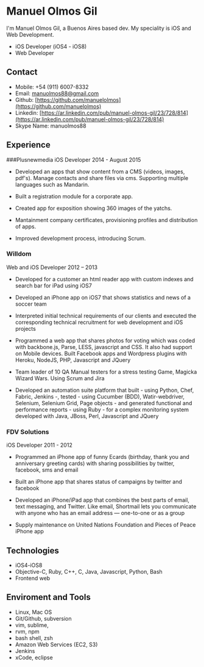 # Manuel Olmos Gil
I'm Manuel Olmos Gil, a Buenos Aires based dev. My speciality is iOS and Web Development.

* iOS Developer (iOS4 - iOS8)
* Web Developer

## Contact
* Mobile: +54 (911) 6007-8332
* Email: [manuolmos88@gmail.com](mailto:manuolmos88@gmail.com)
* Github: [https://github.com/manuelolmos](https://github.com/manuelolmos)
* Linkedin: [https://ar.linkedin.com/pub/manuel-olmos-gil/23/728/814](https://ar.linkedin.com/pub/manuel-olmos-gil/23/728/814)
* Skype Name: manuolmos88

## Experience

###Plusnewmedia
iOS Developer 2014 - August 2015

* Developed an apps that show content from a CMS (videos, images, pdf's). Manage contacts and share files via cms. Supporting multiple languages such as Mandarin.

* Built a registration module for a corporate app.

* Created app for exposition showing 360 images of the yatchs.

* Mantainment company certificates, provisioning profiles and distribution of 	apps.

* Improved development process, introducing Scrum.

### Willdom
Web and iOS Developer 2012 – 2013

* Developed for a customer an html reader app with custom indexes and search bar for iPad using iOS7
* Developed an iPhone app on iOS7 that shows statistics and news of a soccer team

* Interpreted initial technical requirements of our clients and executed the corresponding technical recruitment for web development and iOS projects

* Programmed a web app that shares photos for voting which was coded with backbone.js, Parse, LESS, javascript and CSS. It also had support on Mobile devices. Built Facebook apps and Wordpress plugins with Heroku, NodeJS, PHP, Javascript and JQuery

* Team leader of 10 QA Manual testers for a stress testing Game, Magicka Wizard Wars. Using Scrum and Jira

* Developed an automation suite platform that built - using Python, Chef, Fabric, Jenkins -, tested - using Cucumber (BDD), Watir-webdriver, Selenium, Selenium Grid, Page objects - and generated functional and performance reports - using Ruby - for a complex monitoring system developed with Java, JBoss, Perl, Javascript and JQuery

### FDV Solutions
iOS Developer 2011 - 2012

* Programmed an iPhone app of funny Ecards (birthday, thank you and anniversary greeting cards) with sharing possibilities by twitter, facebook, sms and email

* Built an iPhone app that shares status of campaigns by twitter and facebook

* Developed an iPhone/iPad app that combines the best parts of email, text messaging, and Twitter. Like email, Shortmail lets you communicate with anyone who has an email address — one-to-one or as a group

* Supply maintenance on United Nations Foundation and Pieces of Peace iPhone app

## Technologies
* iOS4-iOS8
* Objective-C, Ruby, C++, C, Java, Javascript, Python, Bash
* Frontend web

## Enviroment and Tools
* Linux, Mac OS
* Git/Github, subversion
* vim, sublime,
* rvm, npm
* bash shell, zsh
* Amazon Web Services (EC2, S3)
* Jenkins
* xCode, eclipse